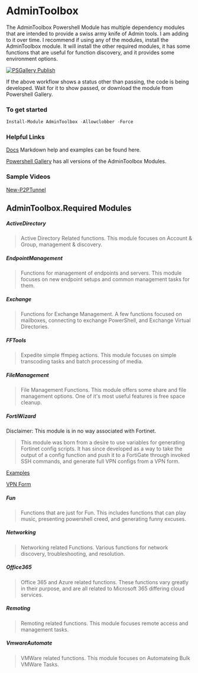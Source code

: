 # AdminToolbox
The AdminToolbox Powershell Module has multiple dependency modules that are intended to provide a swiss army knife of Admin tools. I am adding to it over time. I recommend if using any of the modules, install the AdminToolbox module. It will install the other required modules, it has some functions that are useful for function discovery, and it provides some environment options.

[![PSGallery Publish](https://github.com/TheTaylorLee/AdminToolbox/actions/workflows/PS_Gallery_Pipeline.yml/badge.svg?branch=master)](https://github.com/TheTaylorLee/AdminToolbox/actions/workflows/PS_Gallery_Pipeline.yml)

If the above workflow shows a status other than passing, the code is being developed. Wait for it to show passed, or download the module from Powershell Gallery.

### To get started

```Powershell
Install-Module AdminToolbox -Allowclobber -Force
```

### Helpful Links

[Docs](https://github.com/TheTaylorLee/AdminToolbox/tree/master/docs/) Markdown help and examples can be found here.

[Powershell Gallery](https://www.powershellgallery.com/packages/AdminToolbox/) has all versions of the AdminToolbox Modules.

### Sample Videos

[New-P2PTunnel](https://www.youtube.com/watch?v=stIkaeUwJ4c)

## AdminToolbox.Required Modules

##### ActiveDirectory
> Active Directory Related functions. This module focuses on Account & Group, management & discovery.

##### EndpointManagement
> Functions for management of endpoints and servers. This module focuses on new endpoint setups and common management tasks for them.

##### Exchange
> Functions for Exchange Management. A few functions focused on mailboxes, connecting to exchange PowerShell, and Exchange Virtual Directories.

##### FFTools
> Expedite simple ffmpeg actions. This module focuses on simple transcoding tasks and batch processing of media.

##### FileManagement
> File Management Functions. This module offers some share and file management options. One of it's most useful features is free space cleanup.

##### FortiWizard

Disclaimer: This module is in no way associated with Fortinet.

> This module was born from a desire to use variables for generating Fortinet config scripts. It has since developed as a way to take the output of a config function and push it to a FortiGate through invoked SSH commands, and generate full VPN configs from a VPN form.

[Examples](https://github.com/TheTaylorLee/AdminToolbox/tree/master/docs/AdminToolbox.FortiWizard/Examples)

[VPN Form](https://github.com/TheTaylorLee/AdminToolbox/raw/master/docs/AdminToolbox.FortiWizard/Examples/VPN%20Buildout%20Form.xlsx)

##### Fun
> Functions that are just for Fun. This includes functions that can play music, presenting powershell creed, and generating funny excuses.

##### Networking
> Networking related Functions. Various functions for network discovery, troubleshooting, and resolution.

##### Office365
> Office 365 and Azure related functions. These functions vary greatly in their purpose, and are all related to Microsoft 365 differing cloud services.

##### Remoting
> Remoting related functions. This module focuses remote access and management tasks.

##### VmwareAutomate
> VMWare related functions. This module focuses on Automateing Bulk VMWare Tasks.